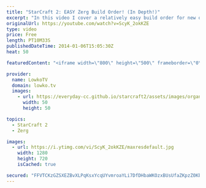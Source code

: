 ```yaml
---
title: "StarCraft 2: EASY Zerg Build Order! (In Depth!)"
excerpt: "In this video I cover a relatively easy build order for new or returning Zerg players for StarCraft 2: Heart of the Swarm. This build order is relatively easy to execute after a few hours of practice and will allow you to beat your opponents.  14 Spawning Pool 15 Hatchery 15 Queen 17 Overlord 2x Zerglings"
originalUrl: https://youtube.com/watch?v=ScyK_2okKZE
type: video
price: Free
length: PT10M33S
publishedDateTime: 2014-01-06T15:05:30Z
heat: 50

featuredContent: "<iframe width=\"800\" height=\"500\" frameborder=\"0\" src=\"https://www.youtube.com/embed/ScyK_2okKZE\" allow=\"accelerometer; autoplay; encrypted-media; gyroscope; picture-in-picture\" allowfullscreen></iframe>"

provider:
  name: LowkoTV
  domain: lowko.tv
  images:
    - url: https://everyday-cc.github.io/starcraft2/assets/images/organizations/lowko.tv-50x50.jpg
      width: 50
      height: 50

topics:
  - StarCraft 2
  - Zerg

images:
  - url: https://i.ytimg.com/vi/ScyK_2okKZE/maxresdefault.jpg
    width: 1280
    height: 720
    isCached: true

secured: "FFVTCKzGZSXEZBvXLPqKsxYcqUYvmroaYLi7DfDHbaWKOzxBUsUfaZKpzZ0KbJDlFtPkkSo5lueVPo4SfbXV2B1gWm1bAHLB2SaBMikgBrazkCiUVWgh+bFTv4am4bAzdUrixXlFO7VW9bSF9mfgn83JLkn9z1Q253CIZ1fvQ4W/8o5Y50eTCWaBt/2QwZEANXvY8xJwhzhuBJoX4JOjVeGLeH+WkzjIZE0vrb716MQGk23vHVZ6FVugWaWJMkO4eyAo0c9813XTUfrv4j7ciHBj+ERE4LUAo9bGiPoKIUkGEvEp1FywrFcoboI/FKvDSVZMM4caoK6ROEZZ8TozAA/8kQ+u9UVkjcnSzde53VueayDXV8uVSjL6QNOv7+1c2vwLTIvDT3kYBBMMY2WcmW6KsDkpmD5DYTNO7gzUjoZvzVhzeCwUVL+7gZozZKcN;VPop0S/l0NzEL+5na5BB2w=="
---
```


